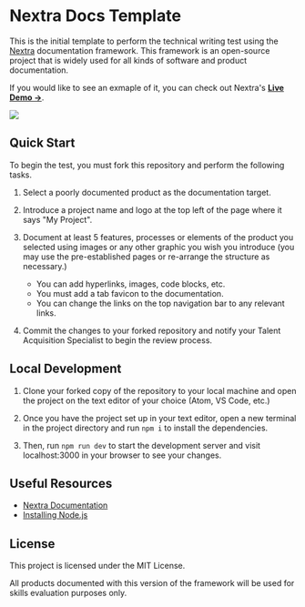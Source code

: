 # Nextra Docs Template

This is the initial template to perform the technical writing test using the [Nextra](https://nextra.site) documentation framework. This framework is an open-source project that is widely used for all kinds of software and product documentation.

If you would like to see an exmaple of it, you can check out Nextra's [**Live Demo →**](https://nextra-docs-template.vercel.app).

[![](.github/screenshot.png)](https://nextra-docs-template.vercel.app)

## Quick Start

To begin the test, you must fork this repository and perform the following tasks.

1. Select a poorly documented product as the documentation target.

2. Introduce a project name and logo at the top left of the page where it says "My Project".

3. Document at least 5 features, processes or elements of the product you selected using images or any other graphic you wish you introduce (you may use the pre-established pages or re-arrange the structure as necessary.)

   - You can add hyperlinks, images, code blocks, etc.
   - You must add a tab favicon to the documentation.
   - You can change the links on the top navigation bar to any relevant links.

4. Commit the changes to your forked repository and notify your Talent Acquisition Specialist to begin the review process.

## Local Development

1. Clone your forked copy of the repository to your local machine and open the project on the text editor of your choice (Atom, VS Code, etc.)

2. Once you have the project set up in your text editor, open a new terminal in the project directory and run `npm i` to install the dependencies.

3. Then, run `npm run dev` to start the development server and visit localhost:3000 in your browser to see your changes.

## Useful Resources

- [Nextra Documentation](https://nextra.site/docs)
- [Installing Node.js](https://nodejs.org/en/download)

## License

This project is licensed under the MIT License.

All products documented with this version of the framework will be used for skills evaluation purposes only.
